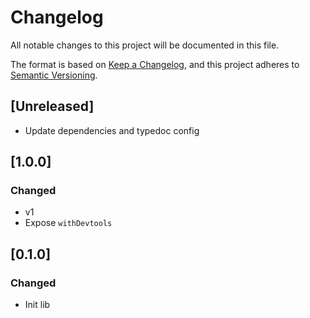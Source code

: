 # Changelog

All notable changes to this project will be documented in this file.

The format is based on [Keep a Changelog](https://keepachangelog.com/en/1.0.0/),
and this project adheres to [Semantic Versioning](https://semver.org/spec/v2.0.0.html).

## [Unreleased]

- Update dependencies and typedoc config

## [1.0.0]

### Changed

-   v1
-   Expose `withDevtools`

## [0.1.0]

### Changed

-   Init lib
